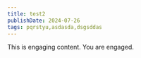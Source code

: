 ```yaml
---
title: test2
publishDate: 2024-07-26
tags: pqrstyu,asdasda,dsgsddas
---
```


This is engaging content. You are engaged.
